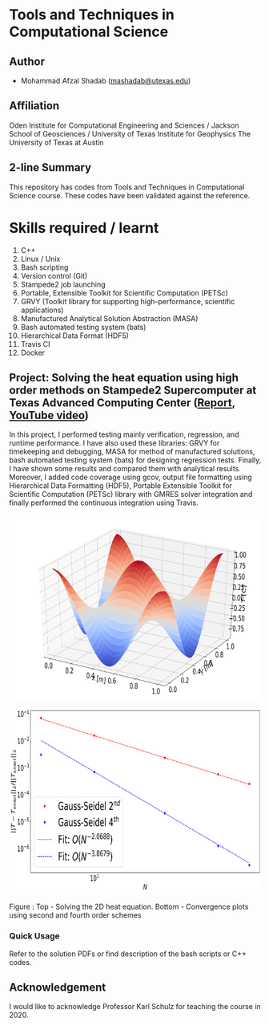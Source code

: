 # Tools and Techniques in Computational Science

## Author
- Mohammad Afzal Shadab (mashadab@utexas.edu)

## Affiliation
Oden Institute for Computational Engineering and Sciences / Jackson School of Geosciences / University of Texas Institute for Geophysics
The University of Texas at Austin

## 2-line Summary
This repository has codes from Tools and Techniques in Computational Science course. These codes have been validated against the reference.

# Skills required / learnt
1. C++ 
2. Linux / Unix
3. Bash scripting
4. Version control (Git)
5. Stampede2 job launching
6. Portable, Extensible Toolkit for Scientific Computation (PETSc) 
7. GRVY (Toolkit library for supporting high-performance, scientific applications)
8. Manufactured Analytical Solution Abstraction (MASA)
9. Bash automated testing system (bats)
10. Hierarchical Data Format (HDF5)
11. Travis CI
12. Docker

## Project: Solving the heat equation using high order methods on Stampede2 Supercomputer at Texas Advanced Computing Center ([Report](https://github.com/mashadab/Tools-and-Techniques-in-Computational-Science/blob/main/proj2/Project2_report.pdf), [YouTube video](https://www.youtube.com/watch?v=I4WwXOMeBo4&t=1s))
In this project, I performed testing mainly verification, regression, and runtime performance. I have also used these libraries: GRVY for timekeeping and debugging, MASA for method of manufactured solutions, bash automated testing system (bats) for designing regression tests. Finally, I have shown some results and compared them with analytical results. Moreover, I added code coverage using gcov, output file formatting using Hierarchical Data Formatting (HDF5), Portable Extensible Toolkit for Scientific Computation (PETSc) library with GMRES solver integration and finally performed the continuous integration using Travis.

<p align="center">
<img src="./proj1/latex_files/Project1photos/plot_Jacobi_2D_order2_n75.png" height="370">
</p>
<p align="center">
<img src="./proj1/latex_files/Project1photos/convergence_study_GS_2D.png" height="370">
</p>
Figure : Top - Solving the 2D heat equation. Bottom - Convergence plots using second and fourth order schemes

### Quick Usage
Refer to the solution PDFs or find description of the bash scripts or C++ codes.

## Acknowledgement
I would like to acknowledge Professor Karl Schulz for teaching the course in 2020.
